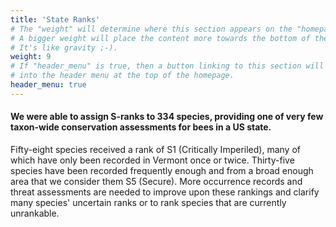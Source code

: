 ```yaml
---
title: 'State Ranks'
# The "weight" will determine where this section appears on the "homepage".
# A bigger weight will place the content more towards the bottom of the page.
# It's like gravity ;-).
weight: 9
# If "header_menu" is true, then a button linking to this section will be placed
# into the header menu at the top of the homepage.
header_menu: true
---
```

<div class="lead">
<h4> 
We were able to assign S-ranks to 334 species, providing one of very few taxon-wide conservation assessments for bees in a US state. 
</h4>
</div>

Fifty-eight species received a rank of S1 (Critically Imperiled), many of which have only been recorded in Vermont once or twice. Thirty-five species have been recorded frequently enough and from a broad enough area that we consider them S5 (Secure). More occurrence records and threat assessments are needed to improve upon these rankings and clarify many species' uncertain ranks or to rank species that are currently unrankable. 